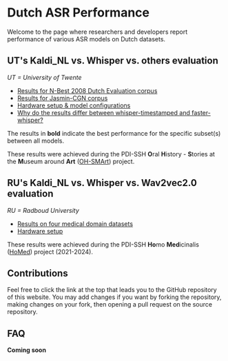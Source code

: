 <h1>Dutch ASR Performance</h1>

Welcome to the page where researchers and developers report performance of various ASR models on Dutch datasets.

<h2>UT's Kaldi_NL vs. Whisper vs. others evaluation</h2>

*UT = University of Twente*

- [Results for N-Best 2008 Dutch Evaluation corpus](./UT/N-Best/nbest_res.md)
- [Results for Jasmin-CGN corpus](./UT/Jasmin/jasmin.md)
- [Hardware setup & model configurations](./UT/hardware.md)
- [Why do the results differ between whisper-timestamped and faster-whisper?](./UT/analysis.md)

The results in **bold** indicate the best performance for the specific subset(s) between all models.

These results were achieved during the PDI-SSH **O**ral **H**istory - **S**tories at the **M**useum around **Art** ([OH-SMArt](https://www.uva.nl/en/discipline/conservation-and-restoration/research/research-projects/oh-smart/oh-smart.html)) project.

<h2>RU's Kaldi_NL vs. Whisper vs. Wav2vec2.0 evaluation</h2>

*RU = Radboud University*

- [Results on four medical domain datasets](./RU/wer.md)
- [Hardware setup](./RU/hardware.md)


These results were achieved during the PDI-SSH **Ho**mo **Med**icinalis ([HoMed](https://homed.ruhosting.nl/)) project (2021-2024).

## Contributions
Feel free to click the link at the top that leads you to the GitHub repository of this website. You may add changes if you want by forking the repository, making changes on your fork, then opening a pull request on the source repository.

## FAQ
**Coming soon**
